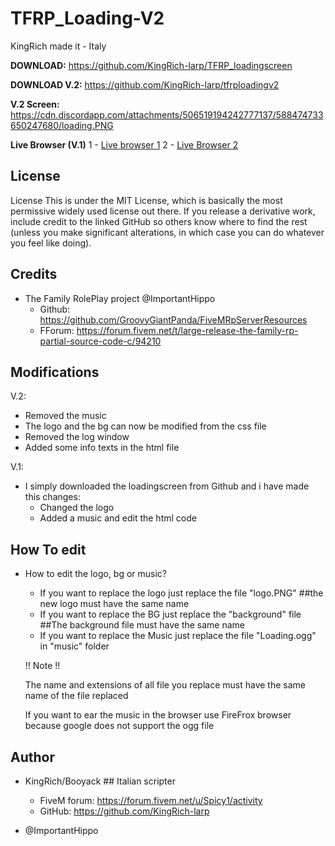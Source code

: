 # TFRP_Loading-V2

KingRich made it - Italy

**DOWNLOAD:** https://github.com/KingRich-larp/TFRP_loadingscreen

**DOWNLOAD V.2:** https://github.com/KingRich-larp/tfrploadingv2

**V.2 Screen:** https://cdn.discordapp.com/attachments/506519194242777137/588474733650247680/loading.PNG

**Live Browser (V.1)**
 1 - [Live browser 1](https://groovygiantpanda.github.io/)
 2 - [Live Browser 2](https://streamable.com/7b39u)

## License

License
This is under the MIT License, which is basically the most permissive widely used license out there. If you release a derivative work, include credit to the linked GitHub so others know where to find the rest (unless you make significant alterations, in which case you can do whatever you feel like doing).

## Credits

- The Family RolePlay project @ImportantHippo 
    - Github: https://github.com/GroovyGiantPanda/FiveMRpServerResources
    - FForum: https://forum.fivem.net/t/large-release-the-family-rp-partial-source-code-c/94210

## Modifications
 V.2:
- Removed the music
- The logo and the bg can now be modified from the css file
- Removed the log window
- Added some info texts in the html file

V.1:
- I simply downloaded the loadingscreen from Github and i have made this changes:
    - Changed the logo
    - Added a music and edit the html code

## How To edit

- How to edit the logo, bg or music?
    - If you want to replace the logo just replace the file "logo.PNG" ##the new logo must have the same name
    - If you want to replace the BG just replace the "background" file ##The background file must have the same name
    - If you want to replace the Music just replace the file "Loading.ogg" in "music" folder

    !! Note !!

    The name and extensions of all file you replace must have the same name of the file replaced

    If you want to ear the music in the browser use FireFrox browser because google does not support the ogg file

## Author

- KingRich/Booyack                      ## Italian scripter
    - FiveM forum: https://forum.fivem.net/u/Spicy1/activity
    - GitHub:      https://github.com/KingRich-larp

- @ImportantHippo
